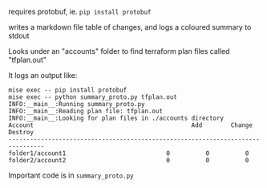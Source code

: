 
requires protobuf, ie. `pip install protobuf`

writes a markdown file table of changes, and logs a coloured summary to stdout

Looks under an "accounts" folder to find terraform plan files called "tfplan.out"

It logs an output like:

```text
mise exec -- pip install protobuf
mise exec -- python summary_proto.py tfplan.out
INFO:__main__:Running summary_proto.py
INFO:__main__:Reading plan file: tfplan.out
INFO:__main__:Looking for plan files in ./accounts directory
Account                                            Add        Change     Destroy   
--------------------------------------------------------------------------------
folder1/account1                            0          0          0         
folder2/account2                            0          0          0         
```

Important code is in `summary_proto.py`
